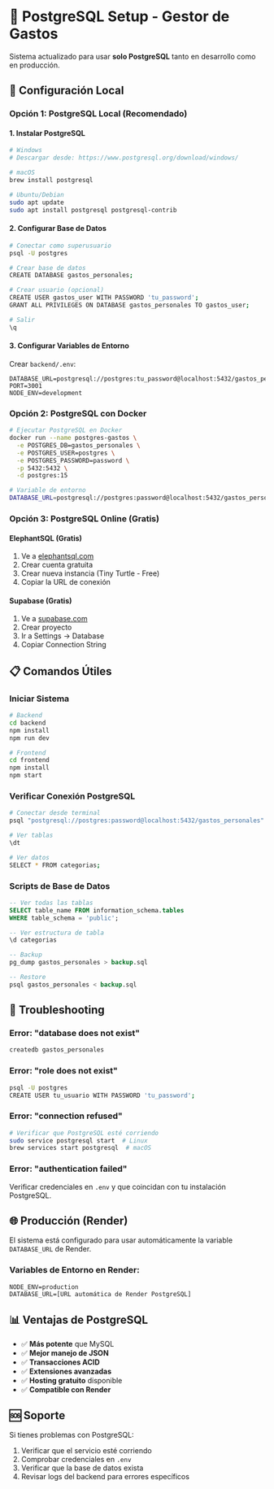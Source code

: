 # 🐘 PostgreSQL Setup - Gestor de Gastos

Sistema actualizado para usar **solo PostgreSQL** tanto en desarrollo como en producción.

## 🚀 Configuración Local

### **Opción 1: PostgreSQL Local (Recomendado)**

#### 1. Instalar PostgreSQL
```bash
# Windows
# Descargar desde: https://www.postgresql.org/download/windows/

# macOS
brew install postgresql

# Ubuntu/Debian
sudo apt update
sudo apt install postgresql postgresql-contrib
```

#### 2. Configurar Base de Datos
```bash
# Conectar como superusuario
psql -U postgres

# Crear base de datos
CREATE DATABASE gastos_personales;

# Crear usuario (opcional)
CREATE USER gastos_user WITH PASSWORD 'tu_password';
GRANT ALL PRIVILEGES ON DATABASE gastos_personales TO gastos_user;

# Salir
\q
```

#### 3. Configurar Variables de Entorno
Crear `backend/.env`:
```env
DATABASE_URL=postgresql://postgres:tu_password@localhost:5432/gastos_personales
PORT=3001
NODE_ENV=development
```

### **Opción 2: PostgreSQL con Docker**
```bash
# Ejecutar PostgreSQL en Docker
docker run --name postgres-gastos \
  -e POSTGRES_DB=gastos_personales \
  -e POSTGRES_USER=postgres \
  -e POSTGRES_PASSWORD=password \
  -p 5432:5432 \
  -d postgres:15

# Variable de entorno
DATABASE_URL=postgresql://postgres:password@localhost:5432/gastos_personales
```

### **Opción 3: PostgreSQL Online (Gratis)**

#### ElephantSQL (Gratis)
1. Ve a [elephantsql.com](https://www.elephantsql.com/)
2. Crear cuenta gratuita
3. Crear nueva instancia (Tiny Turtle - Free)
4. Copiar la URL de conexión

#### Supabase (Gratis)
1. Ve a [supabase.com](https://supabase.com/)
2. Crear proyecto
3. Ir a Settings → Database
4. Copiar Connection String

## 📋 Comandos Útiles

### **Iniciar Sistema**
```bash
# Backend
cd backend
npm install
npm run dev

# Frontend
cd frontend
npm install
npm start
```

### **Verificar Conexión PostgreSQL**
```bash
# Conectar desde terminal
psql "postgresql://postgres:password@localhost:5432/gastos_personales"

# Ver tablas
\dt

# Ver datos
SELECT * FROM categorias;
```

### **Scripts de Base de Datos**
```sql
-- Ver todas las tablas
SELECT table_name FROM information_schema.tables 
WHERE table_schema = 'public';

-- Ver estructura de tabla
\d categorias

-- Backup
pg_dump gastos_personales > backup.sql

-- Restore
psql gastos_personales < backup.sql
```

## 🔧 Troubleshooting

### **Error: "database does not exist"**
```bash
createdb gastos_personales
```

### **Error: "role does not exist"**
```bash
psql -U postgres
CREATE USER tu_usuario WITH PASSWORD 'tu_password';
```

### **Error: "connection refused"**
```bash
# Verificar que PostgreSQL esté corriendo
sudo service postgresql start  # Linux
brew services start postgresql  # macOS
```

### **Error: "authentication failed"**
Verificar credenciales en `.env` y que coincidan con tu instalación PostgreSQL.

## 🌐 Producción (Render)

El sistema está configurado para usar automáticamente la variable `DATABASE_URL` de Render.

### Variables de Entorno en Render:
```
NODE_ENV=production
DATABASE_URL=[URL automática de Render PostgreSQL]
```

## 📊 Ventajas de PostgreSQL

- ✅ **Más potente** que MySQL
- ✅ **Mejor manejo de JSON**
- ✅ **Transacciones ACID**
- ✅ **Extensiones avanzadas**
- ✅ **Hosting gratuito** disponible
- ✅ **Compatible con Render**

## 🆘 Soporte

Si tienes problemas con PostgreSQL:
1. Verificar que el servicio esté corriendo
2. Comprobar credenciales en `.env`
3. Verificar que la base de datos exista
4. Revisar logs del backend para errores específicos